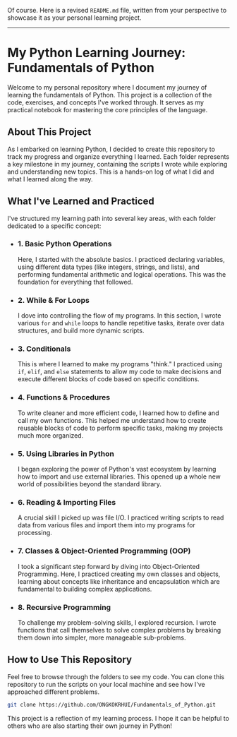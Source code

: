 Of course. Here is a revised `README.md` file, written from your perspective to showcase it as your personal learning project.

-----

# My Python Learning Journey: Fundamentals of Python

Welcome to my personal repository where I document my journey of learning the fundamentals of Python. This project is a collection of the code, exercises, and concepts I've worked through. It serves as my practical notebook for mastering the core principles of the language.

## About This Project

As I embarked on learning Python, I decided to create this repository to track my progress and organize everything I learned. Each folder represents a key milestone in my journey, containing the scripts I wrote while exploring and understanding new topics. This is a hands-on log of what I did and what I learned along the way.

## What I've Learned and Practiced

I've structured my learning path into several key areas, with each folder dedicated to a specific concept:

  * ### 1\. Basic Python Operations

    Here, I started with the absolute basics. I practiced declaring variables, using different data types (like integers, strings, and lists), and performing fundamental arithmetic and logical operations. This was the foundation for everything that followed.

  * ### 2\. While & For Loops

    I dove into controlling the flow of my programs. In this section, I wrote various `for` and `while` loops to handle repetitive tasks, iterate over data structures, and build more dynamic scripts.

  * ### 3\. Conditionals

    This is where I learned to make my programs "think." I practiced using `if`, `elif`, and `else` statements to allow my code to make decisions and execute different blocks of code based on specific conditions.

  * ### 4\. Functions & Procedures

    To write cleaner and more efficient code, I learned how to define and call my own functions. This helped me understand how to create reusable blocks of code to perform specific tasks, making my projects much more organized.

  * ### 5\. Using Libraries in Python

    I began exploring the power of Python's vast ecosystem by learning how to import and use external libraries. This opened up a whole new world of possibilities beyond the standard library.

  * ### 6\. Reading & Importing Files

    A crucial skill I picked up was file I/O. I practiced writing scripts to read data from various files and import them into my programs for processing.

  * ### 7\. Classes & Object-Oriented Programming (OOP)

    I took a significant step forward by diving into Object-Oriented Programming. Here, I practiced creating my own classes and objects, learning about concepts like inheritance and encapsulation which are fundamental to building complex applications.

  * ### 8\. Recursive Programming

    To challenge my problem-solving skills, I explored recursion. I wrote functions that call themselves to solve complex problems by breaking them down into simpler, more manageable sub-problems.

## How to Use This Repository

Feel free to browse through the folders to see my code. You can clone this repository to run the scripts on your local machine and see how I've approached different problems.

```bash
git clone https://github.com/ONGKOKRHUI/Fundamentals_of_Python.git
```

This project is a reflection of my learning process. I hope it can be helpful to others who are also starting their own journey in Python\!
